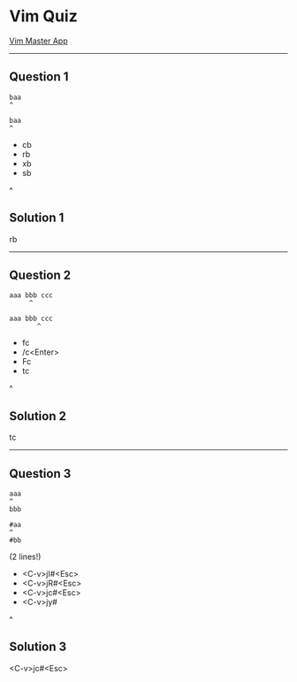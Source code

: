 # Vim Quiz

[Vim Master App](https://play.google.com/store/apps/details?id=develop.example.beta1139.vimmaster)

---

## Question 1

```text
baa
^
```

```text
baa
^
```

- cb
- rb
- xb
- sb

^

## Solution 1

rb

---

## Question 2

```text
aaa bbb ccc
     ^
```

```text
aaa bbb ccc
       ^
```

- fc
- /c\<Enter\>
- Fc
- tc

^

## Solution 2

tc

---

## Question 3

```text
aaa
^
bbb
```

```text
#aa
^
#bb
```

(2 lines!)

- \<C-v\>jI#\<Esc\>
- \<C-v\>jR#\<Esc\>
- \<C-v\>jc#\<Esc\>
- \<C-v\>jy#

^

## Solution 3

\<C-v\>jc#\<Esc\>
